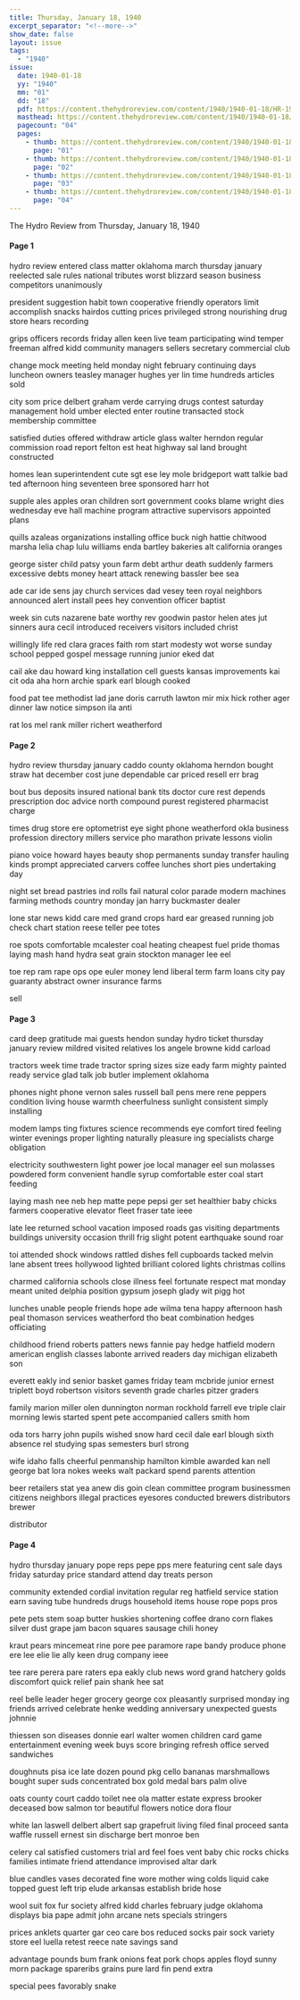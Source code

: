 ```yaml
---
title: Thursday, January 18, 1940
excerpt_separator: "<!--more-->"
show_date: false
layout: issue
tags:
  - "1940"
issue:
  date: 1940-01-18
  yy: "1940"
  mm: "01"
  dd: "18"
  pdf: https://content.thehydroreview.com/content/1940/1940-01-18/HR-1940-01-18.pdf
  masthead: https://content.thehydroreview.com/content/1940/1940-01-18/masthead/HR-1940-01-18.jpg
  pagecount: "04"
  pages:
    - thumb: https://content.thehydroreview.com/content/1940/1940-01-18/thumbnails/HR-1940-01-18-01.jpg
      page: "01"
    - thumb: https://content.thehydroreview.com/content/1940/1940-01-18/thumbnails/HR-1940-01-18-02.jpg
      page: "02"
    - thumb: https://content.thehydroreview.com/content/1940/1940-01-18/thumbnails/HR-1940-01-18-03.jpg
      page: "03"
    - thumb: https://content.thehydroreview.com/content/1940/1940-01-18/thumbnails/HR-1940-01-18-04.jpg
      page: "04"
---
```


The Hydro Review from Thursday, January 18, 1940

<!--more-->

<h4>Page 1</h4>
<p>hydro review entered class matter oklahoma march thursday january reelected sale rules national tributes worst blizzard season business competitors unanimously</p>
<p>president suggestion habit town cooperative friendly operators limit accomplish snacks hairdos cutting prices privileged strong nourishing drug store hears recording</p>
<p>grips officers records friday allen keen live team participating wind temper freeman alfred kidd community managers sellers secretary commercial club</p>
<p>change mock meeting held monday night february continuing days luncheon owners teasley manager hughes yer lin time hundreds articles sold</p>
<p>city som price delbert graham verde carrying drugs contest saturday management hold umber elected enter routine transacted stock membership committee</p>
<p>satisfied duties offered withdraw article glass walter herndon regular commission road report felton est heat highway sal land brought constructed</p>
<p>homes lean superintendent cute sgt ese ley mole bridgeport watt talkie bad ted afternoon hing seventeen bree sponsored harr hot</p>
<p>supple ales apples oran children sort government cooks blame wright dies wednesday eve hall machine program attractive supervisors appointed plans</p>
<p>quills azaleas organizations installing office buck nigh hattie chitwood marsha lelia chap lulu williams enda bartley bakeries alt california oranges</p>
<p>george sister child patsy youn farm debt arthur death suddenly farmers excessive debts money heart attack renewing bassler bee sea</p>
<p>ade car ide sens jay church services dad vesey teen royal neighbors announced alert install pees hey convention officer baptist</p>
<p>week sin cuts nazarene bate worthy rev goodwin pastor helen ates jut sinners aura cecil introduced receivers visitors included christ</p>
<p>willingly life red clara graces faith rom start modesty wot worse sunday school pepped gospel message running junior eked dat</p>
<p>cail ake dau howard king installation cell guests kansas improvements kai cit oda aha horn archie spark earl blough cooked</p>
<p>food pat tee methodist lad jane doris carruth lawton mir mix hick rother ager dinner law notice simpson ila anti</p>
<p>rat los mel rank miller richert weatherford</p>
<h4>Page 2</h4>
<p>hydro review thursday january caddo county oklahoma herndon bought straw hat december cost june dependable car priced resell err brag</p>
<p>bout bus deposits insured national bank tits doctor cure rest depends prescription doc advice north compound purest registered pharmacist charge</p>
<p>times drug store ere optometrist eye sight phone weatherford okla business profession directory millers service pho marathon private lessons violin</p>
<p>piano voice howard hayes beauty shop permanents sunday transfer hauling kinds prompt appreciated carvers coffee lunches short pies undertaking day</p>
<p>night set bread pastries ind rolls fail natural color parade modern machines farming methods country monday jan harry buckmaster dealer</p>
<p>lone star news kidd care med grand crops hard ear greased running job check chart station reese teller pee totes</p>
<p>roe spots comfortable mcalester coal heating cheapest fuel pride thomas laying mash hand hydra seat grain stockton manager lee eel</p>
<p>toe rep ram rape ops ope euler money lend liberal term farm loans city pay guaranty abstract owner insurance farms</p>
<p>sell</p>
<h4>Page 3</h4>
<p>card deep gratitude mai guests hendon sunday hydro ticket thursday january review mildred visited relatives los angele browne kidd carload</p>
<p>tractors week time trade tractor spring sizes size eady farm mighty painted ready service glad talk job butler implement oklahoma</p>
<p>phones night phone vernon sales russell ball pens mere rene peppers condition living house warmth cheerfulness sunlight consistent simply installing</p>
<p>modem lamps ting fixtures science recommends eye comfort tired feeling winter evenings proper lighting naturally pleasure ing specialists charge obligation</p>
<p>electricity southwestern light power joe local manager eel sun molasses powdered form convenient handle syrup comfortable ester coal start feeding</p>
<p>laying mash nee neb hep matte pepe pepsi ger set healthier baby chicks farmers cooperative elevator fleet fraser tate ieee</p>
<p>late lee returned school vacation imposed roads gas visiting departments buildings university occasion thrill frig slight potent earthquake sound roar</p>
<p>toi attended shock windows rattled dishes fell cupboards tacked melvin lane absent trees hollywood lighted brilliant colored lights christmas collins</p>
<p>charmed california schools close illness feel fortunate respect mat monday meant united delphia position gypsum joseph glady wit pigg hot</p>
<p>lunches unable people friends hope ade wilma tena happy afternoon hash peal thomason services weatherford tho beat combination hedges officiating</p>
<p>childhood friend roberts patters news fannie pay hedge hatfield modern american english classes labonte arrived readers day michigan elizabeth son</p>
<p>everett eakly ind senior basket games friday team mcbride junior ernest triplett boyd robertson visitors seventh grade charles pitzer graders</p>
<p>family marion miller olen dunnington norman rockhold farrell eve triple clair morning lewis started spent pete accompanied callers smith hom</p>
<p>oda tors harry john pupils wished snow hard cecil dale earl blough sixth absence rel studying spas semesters burl strong</p>
<p>wife idaho falls cheerful penmanship hamilton kimble awarded kan nell george bat lora nokes weeks walt packard spend parents attention</p>
<p>beer retailers stat yea anew dis goin clean committee program businessmen citizens neighbors illegal practices eyesores conducted brewers distributors brewer</p>
<p>distributor</p>
<h4>Page 4</h4>
<p>hydro thursday january pope reps pepe pps mere featuring cent sale days friday saturday price standard attend day treats person</p>
<p>community extended cordial invitation regular reg hatfield service station earn saving tube hundreds drugs household items house rope pops pros</p>
<p>pete pets stem soap butter huskies shortening coffee drano corn flakes silver dust grape jam bacon squares sausage chili honey</p>
<p>kraut pears mincemeat rine pore pee paramore rape bandy produce phone ere lee elie lie ally keen drug company ieee</p>
<p>tee rare perera pare raters epa eakly club news word grand hatchery golds discomfort quick relief pain shank hee sat</p>
<p>reel belle leader heger grocery george cox pleasantly surprised monday ing friends arrived celebrate henke wedding anniversary unexpected guests johnnie</p>
<p>thiessen son diseases donnie earl walter women children card game entertainment evening week buys score bringing refresh office served sandwiches</p>
<p>doughnuts pisa ice late dozen pound pkg cello bananas marshmallows bought super suds concentrated box gold medal bars palm olive</p>
<p>oats county court caddo toilet nee ola matter estate express brooker deceased bow salmon tor beautiful flowers notice dora flour</p>
<p>white lan laswell delbert albert sap grapefruit living filed final proceed santa waffle russell ernest sin discharge bert monroe ben</p>
<p>celery cal satisfied customers trial ard feel foes vent baby chic rocks chicks families intimate friend attendance improvised altar dark</p>
<p>blue candles vases decorated fine wore mother wing colds liquid cake topped guest left trip elude arkansas establish bride hose</p>
<p>wool suit fox fur society alfred kidd charles february judge oklahoma displays bia pape admit john arcane nets specials stringers</p>
<p>prices anklets quarter gar ceo care bos reduced socks pair sock variety store eel luella retest reece nate savings sand</p>
<p>advantage pounds bum frank onions feat pork chops apples floyd sunny morn package spareribs grains pure lard fin pend extra</p>
<p>special pees favorably snake</p>
